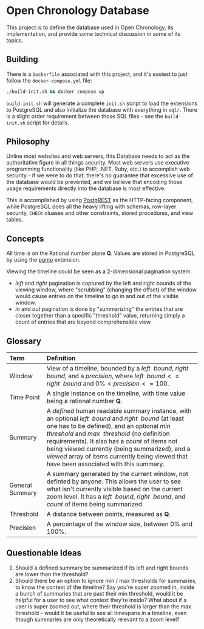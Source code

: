 Open Chronology Database
========================

This project is to define the database used in Open Chronology, its
implementation, and provide some technical discussion in some of its topics.

Building
--------

There is a `Dockerfile` associated with this project, and it's easiest to
just follow the `docker-compose.yml` file:

```bash
./build-init.sh && docker compose up
```

`build-init.sh` will generate a complete `init.sh` script to load the
extensions to PostgreSQL and also initialize the database with everything in
`sql/`. There is a slight order requirement between those SQL files - see the
`build-init.sh` script for details.

Philosophy
----------

Unline most websites and web servers, this Database needs to act as the
authoritative figure in all things security. Most web servers use executive
programming functionality (like PHP, .NET, Ruby, etc.) to accomplish web
security - if we were to do that, there's no guarantee that excessive use
of the database would be prevented, and we believe that encoding those usage
requirements directly into the database is most effective.

This is accomplished by using [PostgREST](https://postgrest.org/en/stable/)
as the HTTP-facing component, while PostgreSQL does all the heavy lifting
with schemas, row-layer security, `CHECK` cluases and other constraints,
stored procedures, and view tables.

Concepts
--------

All time is on the Rational number plane $\mathbf{Q}$. Values are stored
in PostgreSQL by using the [pgmp](https://www.varrazzo.com/pgmp/) extension.

Viewing the timeline could be seen as a 2-dimensional pagination system:

- _left_ and _right_ pagination is captured by the left and right bounds of the
  viewing window, where "scrubbing" (changing the offset) of the window would
  cause entries on the timeline to go in and out of the visible window.
- _in_ and _out_ pagination is done by "summarizing" the entries that are closer
  together than a specific "threshold" value, returning simply a count of
  entries that are beyond comprehensible view.

Glossary
--------

| Term            | Definition                                                 |
| :-------------- | :--------------------------------------------------------- |
| Window          | View of a timeline, bounded by a $left\enspace bound$, $right\enspace bound$, and a $precision$, where $left\enspace bound <= right\enspace bound$ and $0\% < precision <= 100%$. |
| Time Point      | A single instance on the timeline, with time value being a rational number $\mathbf{Q}$. |
| Summary         | A _defined_ human readable summary instance, with an optional $left\enspace bound$ and $right\enspace bound$ (at least one has to be defined), and an optional $min\enspace threshold$ and $max\enspace threshold$ (no definition requirements). It also has a $count$ of items not being viewed currently (being summarized), and a $viewed$ array of items currently being viewed that have been associated with this summary. |
| General Summary | A summary generated by the current window, not definted by anyone. This allows the user to see what isn't currently visible based on the current zoom level. It has a $left\enspace bound$, $right\enspace bound$, and $count$ of items being summarized. |
| Threshold       | A distance between points, measured as $\mathbf{Q}$. |
| Precision       | A percentage of the window size, between $0\%$ and $100\%$. |

Questionable Ideas
------------------

1. Should a defined summary be summarized if its left and right bounds are lower than the threshold?
2. Should there be an option to ignore min / max thresholds for summaries, to know the context of the timeline?
   Say you're super zoomed in, inside a bunch of summaries that are past their min threshold, would it be helpful
   for a user to see what context they're inside? What about if a user is super zoomed out, where their threshold
   is larger than the max threshold - would it be useful to see all timespans in a timeline, even though summaries
   are only theoretically relevant to a zoom level?
